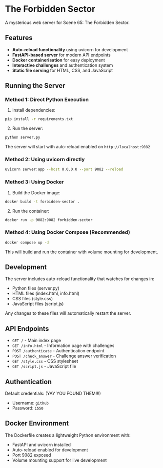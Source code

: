 # The Forbidden Sector

A mysterious web server for Scene 65: The Forbidden Sector.

## Features

- **Auto-reload functionality** using uvicorn for development
- **FastAPI-based server** for modern API endpoints
- **Docker containerisation** for easy deployment
- **Interactive challenges** and authentication system
- **Static file serving** for HTML, CSS, and JavaScript

## Running the Server

### Method 1: Direct Python Execution

1. Install dependencies:

```bash
pip install -r requirements.txt
```

2. Run the server:

```bash
python server.py
```

The server will start with auto-reload enabled on `http://localhost:9082`

### Method 2: Using uvicorn directly

```bash
uvicorn server:app --host 0.0.0.0 --port 9082 --reload
```

### Method 3: Using Docker

1. Build the Docker image:

```bash
docker build -t forbidden-sector .
```

2. Run the container:

```bash
docker run -p 9082:9082 forbidden-sector
```

### Method 4: Using Docker Compose (Recommended)

```bash
docker compose up -d 
```

This will build and run the container with volume mounting for development.

## Development

The server includes auto-reload functionality that watches for changes in:

- Python files (server.py)
- HTML files (index.html, info.html)
- CSS files (style.css)
- JavaScript files (script.js)

Any changes to these files will automatically restart the server.

## API Endpoints

- `GET /` - Main index page
- `GET /info.html` - Information page with challenges
- `POST /authenticate` - Authentication endpoint
- `POST /check_answer` - Challenge answer verification
- `GET /style.css` - CSS stylesheet
- `GET /script.js` - JavaScript file

## Authentication

Default credentials: (YAY YOU FOUND THEM!!!)

- Username: `github`
- Password: `1550`

## Docker Environment

The Dockerfile creates a lightweight Python environment with:

- FastAPI and uvicorn installed
- Auto-reload enabled for development
- Port 9082 exposed
- Volume mounting support for live development
